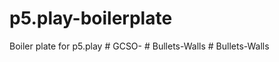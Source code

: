 # p5.play-boilerplate
Boiler plate for p5.play
#   G C S O -  
 #   B u l l e t s - W a l l s  
 #   B u l l e t s - W a l l s  
 
